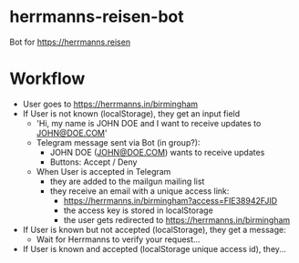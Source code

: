 # herrmanns-reisen-bot
Bot for https://herrmanns.reisen

# Workflow
- User goes to https://herrmanns.in/birmingham
- If User is not known (localStorage), they get an input field
  - 'Hi, my name is JOHN DOE and I want to receive updates to JOHN@DOE.COM'
  - Telegram message sent via Bot (in group?):
    - JOHN DOE (JOHN@DOE.COM) wants to receive updates
    - Buttons: Accept / Deny
  - When User is accepted in Telegram
    - they are added to the mailgun mailing list
    - they receive an email with a unique access link:
      - https://herrmanns.in/birmingham?access=FIE38942FJID
      - the access key is stored in localStorage
      - the user gets redirected to https://herrmanns.in/birmingham
- If User is known but not accepted (localStorage), they get a message:
  - Wait for Herrmanns to verify your request...
- If User is known and accepted (localStorage unique access id), they...
